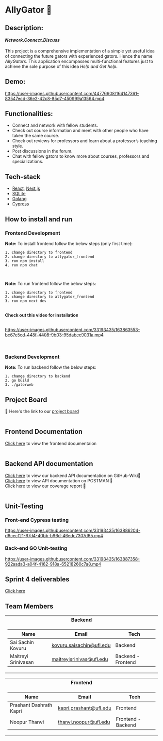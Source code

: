 # AllyGator :crocodile:
## Description:</br>
#### _Network.Connect.Discuss_ </br>
This project is a comprehensive implementation of a simple yet useful idea of connecting the future gators with experienced gators. Hence the name _AllyGators_. This application encompasses multi-functional features just to achieve the sole purpose of this idea _Help and Get help_. </br>

## Demo: </br>
https://user-images.githubusercontent.com/44776908/164147361-83547ecd-36e2-42c8-85d7-450999a13564.mp4



## Functionalities: </br>
- Connect and network with fellow students.</br>
- Check out course information and meet with other people who have taken the same course.</br>
- Check out reviews for professors and learn about a professor’s teaching style.</br>
- Post discussions in the forum.</br>
- Chat with fellow gators to know more about courses, professors and specializations. </br>

## Tech-stack </br>
- [React,](https://reactjs.org/) [Next.js](https://nextjs.org/) </br>
- [SQLite](https://www.sqlite.org/index.html) </br>
- [Golang](https://go.dev/) </br>
- [Cypress](https://go.cypress.io/get-started?utm_adgroup=132501525000&utm_keyword=cypress&utm_source=google&utm_medium=cpc&utm_campaign=15312994475&utm_term=cypress&hsa_acc=8898574980&hsa_cam=15312994475&hsa_grp=132501525000&hsa_ad=562694869893&hsa_src=g&hsa_tgt=kwd-40454352&hsa_kw=cypress&hsa_mt=e&hsa_net=adwords&hsa_ver=3&gclid=Cj0KCQjwr-SSBhC9ARIsANhzu154_iLpxg-WCWfsiJrgZ8kcFSm7w15DNezMTSXs1pCMlei4zkWQFlYaArZ6EALw_wcB) </br>

## How to install and run </br>
  ### Frontend Development <br />

  <b>Note:</b> To install frontend follow the below steps (only first time):<br/> 
  ```
  1. change directory to frontend
  2. change directory to allygator_frontend
  3. run npm install
  4. run npm chat
  ```
  <br />

  <b>Note:</b> To run frontend follow the below steps:<br/>
  ```
  1. change directory to frontend
  2. change directory to allygator_frontend
  3. run npm next dev
  ```
  <br />
  <b>Check out this video for installation</b> </br>
  </br>

  https://user-images.githubusercontent.com/33193435/163863553-bc67e5cd-448f-4408-9b03-95dabec9031a.mp4


  </br>

  ### Backend Development <br />
  <b>Note:</b> To run backend follow the below steps:<br/>
  ```
  1. change directory to backend 
  2. go build 
  3. ./gatorweb 
  ```

## Project Board </br>
:memo: Here's the link to our [project board](https://github.com/kovurusaisachin/AllyGator/projects/1)</br>
</br>
## Frontend Documentation </br>
[Click here](https://github.com/kovurusaisachin/AllyGator/wiki/Frontend-documentation) to view the frontend documentaion </br>
</br>
## Backend API documentation </br>
[Click here](https://github.com/kovurusaisachin/AllyGator/wiki/API-documentation) to view our backend API documentation on GitHub-Wiki📓 </br>
[Click here](https://documenter.getpostman.com/view/19334583/UVeGqkYL) to view API documentation on POSTMAN 📓 </br>
[Click here](https://github.com/kovurusaisachin/AllyGator/wiki/Code-coverage) to view our coverage report 📓 </br>
</br>
## Unit-Testing </br>
### Front-end Cypress testing </br>

https://user-images.githubusercontent.com/33193435/163886204-d6cecf21-67d4-40bb-b96d-46edc7307d65.mp4  


### Back-end GO Unit-testing </br>


https://user-images.githubusercontent.com/33193435/163887358-922aada3-a04f-4162-918a-65218260c7a8.mp4

## Sprint 4 deliverables </br>
[Click here](https://github.com/kovurusaisachin/AllyGator/blob/main/Sprint4.md) </br>

## Team Members </br>

<table>
<tr><th>Backend </th></tr>
<tr><td>

|Name| Email | Tech|
|--|--|--|
|Sai Sachin Kovuru|kovuru.saisachin@ufl.edu|Backend|
|Maitreyi Srinivasan|maitreyisrinivas@ufl.edu|Backend - Frontend|
  
</td></tr>
</table>


<table>
<tr><th>Frontend </th></tr>
<tr><td>

|Name| Email | Tech|
|--|--|--|
|Prashant Dashrath Kapri|kapri.prashant@ufl.edu|   Frontend    |
|Noopur Thanvi|thanvi.noopur@ufl.edu|Frontend - Backend|
  
</td></tr>
</table>







